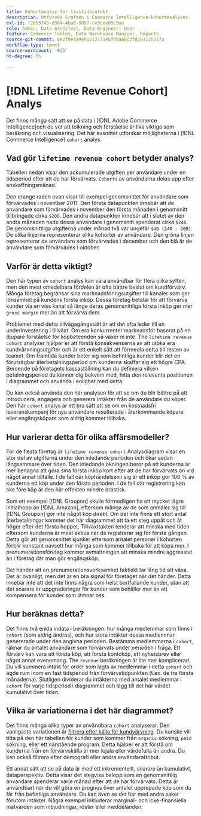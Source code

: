 ```yaml
---
title: Kohortanalys för livstidsintäkt
description: Utforska kraften i Commerce Intelligence-kohortanalyser.
exl-id: f2b55745-d364-4ba6-9857-ce9cee05c3ae
role: Admin, Data Architect, Data Engineer, User
feature: Commerce Tables, Data Warehouse Manager, Reports
source-git-commit: 6e2f9e4a9e91212771e6f6baa8c2f8101125217a
workflow-type: tm+mt
source-wordcount: '935'
ht-degree: 0%

---
```


# [!DNL Lifetime Revenue Cohort] Analys

Det finns många sätt att se på data i [!DNL Adobe Commerce Intelligence]och du vet att tolkning och förståelse är lika viktiga som beräkning och visualisering. Det här avsnittet utforskar möjligheterna i [!DNL Commerce Intelligence] `cohort` analys.

## Vad gör `lifetime revenue cohort` betyder analys?

Tabellen nedan visar den ackumulerade utgiften per användare under en tidsperiod efter att de har förvärvats. `Cohorts` av användarna delas upp efter anskaffningsmånad.

Den orange raden ovan visar till exempel genomsnittet för användare som förvärvades i november 2011. Den första datapunkten innebär att de användare som förvärvades i november den första månaden i genomsnitt tillbringade cirka `$200`. Den andra datapunkten innebär att i slutet av den andra månaden hade dessa användare i genomsnitt spenderat cirka `$240`. De genomsnittliga utgifterna under månad två var ungefär `$40 (240 - 200)`. De olika linjerna representerar olika kohorter av användare. Den gröna linjen representerar de användare som förvärvades i december och den blå är de användare som förvärvades i oktober.

## Varför är detta viktigt?

Den här typen av `cohort` analys kan vara användbar för flera olika syften, men den mest omedelbara fördelen är ofta bättre beslut om kundförvärv. Många företag begränsar sina marknadsföringsutgifter till kanaler som ger lönsamhet på kundens första inköp. Dessa företag betalar för att förvärva kunder via en viss kanal så länge deras genomsnittliga första inköp ger mer `gross margin` mer än att förvärva dem.

Problemet med detta tillvägagångssätt är att det ofta leder till en underinvestering i tillväxt. Om era konkurrenter marknadsför baserat på en djupare förståelse för köpbeteenden så växer ni inte. The `lifetime revenue cohort` analyser hjälper er att förstå konsekvenserna av att utöka era kundvärvningsutgifter och är ett enkelt sätt att förmedla detta till resten av teamet. Om framtida kunder beter sig som befintliga kunder blir det en förutsägbar återbetalningsperiod om kunderna skaffar sig ett högre CPA. Beroende på företagets kassaställning kan du definiera vilken betalningsperiod du känner dig bekväm med, hitta den relevanta positionen i diagrammet och använda i enlighet med detta.

Du kan också använda den här analysen för att se om du blir bättre på att introducera, engagera och generera intäkter från de användare du köper. Den här `cohort` analys är ett bra sätt att se om en kostnadsfri leveranskampanj för nya användare resulterade i återkommande köpare eller engångsköpare som aldrig kommer tillbaka.

## Hur varierar detta för olika affärsmodeller?

För de flesta företag är `lifetime revenue cohort` Analysdiagram visar en stor del av utgifterna under den inledande perioden och ökar sedan långsammare över tiden. Den inledande ökningen beror på att kunderna är mer benägna att göra sina första inköp kort efter att de har förvärvats än vid något annat tillfälle. I de fall där köphändelsen i sig är ett inköp gör 100 % av kunderna ett köp under den första perioden. I de fall där registrering kan ske före köp är den här effekten mindre drastisk.

Som ett exempel [!DNL Groupon] skulle förmodligen ha ett mycket lägre initialhopp än [!DNL Amazon], eftersom många av de som anmäler sig till [!DNL Groupon] gör inte något köp direkt. Om det inte finns ett stort antal återbetalningar kommer det här diagrammet att ta ett steg uppåt och åt höger efter det första hoppet. Tillväxttakten tenderar att minska med tiden eftersom kunderna är mest aktiva när de registrerar sig för första gången. Detta gör att genomsnittet sjunker eftersom antalet personer i kohorten förblir konstant oavsett hur många som kommer tillbaka för att köpa mer. I prenumerationsföretag kommer avmattningen att minska mindre aggressivt än i företag där man gör engångsköp.

Det händer att en prenumerationsverksamhet faktiskt tar lång tid att växa. Det är ovanligt, men det är en bra signal för företaget när det händer. Detta innebär inte att det inte finns några som helst bortfallande kunder, utan att det snarare är uppgraderingar för kunder som behåller mer än att kompensera för kunder som lämnar oss.

## Hur beräknas detta?

Det finns två enkla indata i beräkningen: hur många medlemmar som finns i `cohort` (som aldrig ändras), och hur stora intäkter dessa medlemmar genererade under den angivna perioden. Bestämma medlemmarna i `cohort`, räknar du antalet användare som förvärvats under perioden i fråga. Ett förvärv kan vara ett första köp, ett första kontoköp, ett nyhetsbrev eller något annat evenemang. The `revenue` beräkningen är lite mer komplicerad. Du vill summera intäkt för order som lagts av medlemmar i detta `cohort` och ägde rum inom en fast tidsperiod från förvärvstidpunkten (t.ex. de tre första månaderna). Slutligen dividerar du intäkterna med antalet medlemmar i `cohort` för varje tidsperiod i diagrammet och lägg till det här värdet kumulativt över tiden.

## Vilka är variationerna i det här diagrammet?

Det finns många olika typer av användbara `cohort` analyserar. Den vanligaste variationen är [filtrera efter källa för kundvärvning](../analysis/most-value-source-channel.md). Du kanske vill titta på den här tabellen för kunder som kommer från `organic` sökning, `paid` sökning, eller ett närstående program. Detta hjälper er att förstå om kunderna från en förvärvskälla är mer lojala eller värdefulla än andra. Du kan också filtrera efter demografi eller andra användarattribut.

Ett annat sätt att se på data är med ett inkrementellt, snarare än kumulativt, dataperspektiv. Detta visar det stegvisa belopp som en genomsnittlig användare spenderar varje månad efter att de har förvärvats. Detta är användbart när du vill göra en prognos över antalet upprepade köp som du får från befintliga användare. Du kan även se det här med andra saker förutom intäkter. Några exempel inkluderar marginal- och icke-finansiella mätvärden som inbjudningar, röster eller meddelanden.
